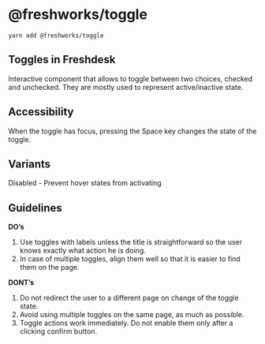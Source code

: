 @freshworks/toggle
==============================================================================

```
yarn add @freshworks/toggle
```

Toggles in Freshdesk
------------------------------------------------------------------------------
Interactive component that allows to toggle between two choices, checked and unchecked. They are mostly used to represent active/inactive state.

Accessibility
------------------------------------------------------------------------------
When the toggle has focus, pressing the Space key changes the state of the toggle.

Variants
------------------------------------------------------------------------------
Disabled - Prevent hover states from activating

Guidelines
------------------------------------------------------------------------------
**DO’s**

1. Use toggles with labels unless the title is straightforward so the user knows exactly what action he is doing.
2. In case of multiple toggles, align them well so that it is easier to find them on the page.

**DONT’s**

1. Do not redirect the user to a different page on change of the toggle state. 
2. Avoid using multiple toggles on the same page, as much as possible.
3. Toggle actions work immediately. Do not enable them only after a clicking confirm button.
